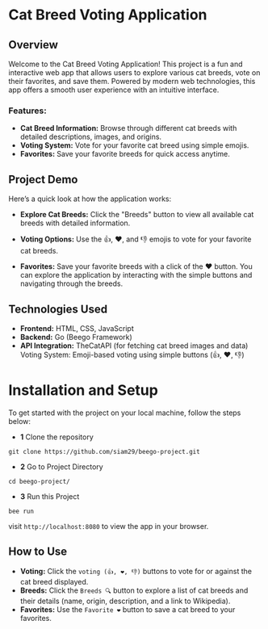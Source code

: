 # Cat Breed Voting Application
## Overview
Welcome to the Cat Breed Voting Application! This project is a fun and interactive web app that allows users to explore various cat breeds, vote on their favorites, and save them. Powered by modern web technologies, this app offers a smooth user experience with an intuitive interface.

### Features:
- **Cat Breed Information:** Browse through different cat breeds with detailed descriptions, images, and origins.
- **Voting System:** Vote for your favorite cat breed using simple emojis.
- **Favorites:** Save your favorite breeds for quick access anytime.

## Project Demo
Here’s a quick look at how the application works:

- **Explore Cat Breeds:** Click the "Breeds" button to view all available cat breeds with detailed information.

- **Voting Options:** Use the 👍, ❤️, and 👎 emojis to vote for your favorite cat breeds.
- **Favorites:** Save your favorite breeds with a click of the ❤️ button.
You can explore the application by interacting with the simple buttons and navigating through the breeds.

## Technologies Used
- **Frontend:** HTML, CSS, JavaScript
- **Backend:** Go (Beego Framework)
- **API Integration:** TheCatAPI (for fetching cat breed images and data)
Voting System: Emoji-based voting using simple buttons (👍, ❤️, 👎)

# Installation and Setup
To get started with the project on your local machine, follow the steps below:
- **1** Clone the repository
```
git clone https://github.com/siam29/beego-project.git
```
- **2** Go to Project Directory
```
cd beego-project/
```
- **3** Run this Project
```
bee run
```
visit `http://localhost:8080` to view the app in your browser.

## How to Use
- **Voting:** Click the `voting (👍, ❤️, 👎)` buttons to vote for or against the cat breed displayed.
- **Breeds:** Click the `Breeds 🔍` button to explore a list of cat breeds and their details (name, origin, description, and a link to Wikipedia).
- **Favorites:** Use the `Favorite ❤️` button to save a cat breed to your favorites.


